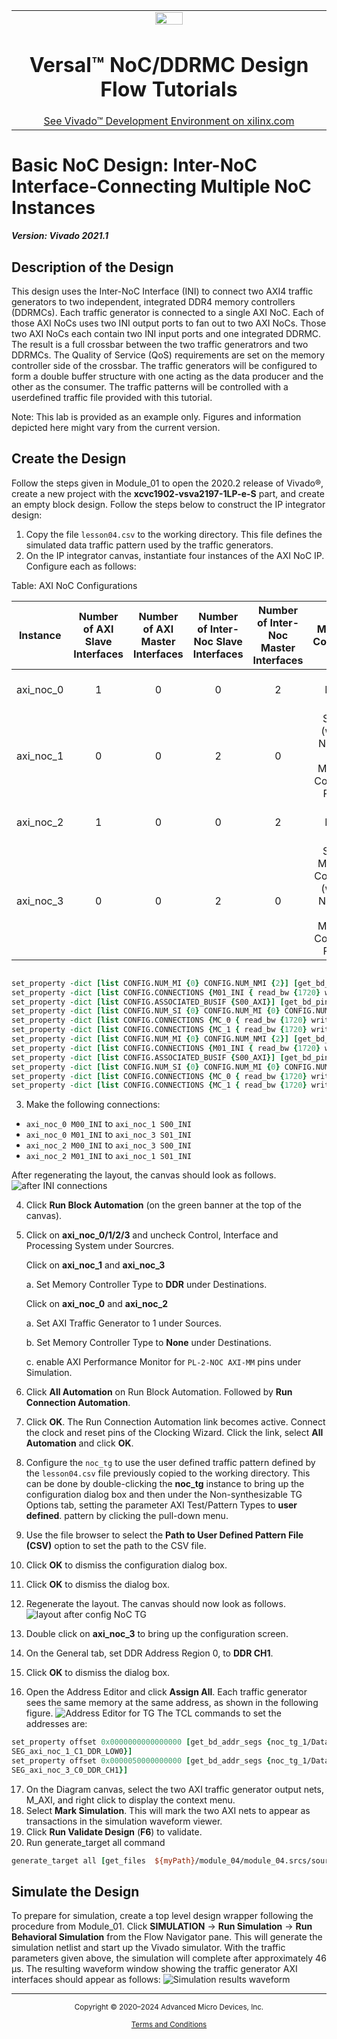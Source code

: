 <table class="sphinxhide" width="100%">
 <tr width="100%">
    <td align="center"><img src="https://github.com/Xilinx/Image-Collateral/blob/main/xilinx-logo.png?raw=true" width="30%"/><h1>Versal™ NoC/DDRMC Design Flow Tutorials</h1>
    <a href="https://www.xilinx.com/products/design-tools/vivado.html">See Vivado™ Development Environment on xilinx.com</a>
    </td>
 </tr>
</table>

# Basic NoC Design: Inter-NoC Interface-Connecting Multiple NoC Instances

***Version: Vivado 2021.1***



## Description of the Design
This design uses the Inter-NoC Interface (INI) to connect two AXI4 traffic generators to two
independent, integrated DDR4 memory controllers (DDRMCs). Each traffic generator is
connected to a single AXI NoC. Each of those AXI NoCs uses two INI output ports to fan out to
two AXI NoCs. Those two AXI NoCs each contain two INI input ports and one integrated
DDRMC. The result is a full crossbar between the two traffic generatrors and two DDRMCs. The
Quality of Service (QoS) requirements are set on the memory controller side of the crossbar.
The traffic generators will be configured to form a double buffer structure with one acting as the
data producer and the other as the consumer. The traffic patterns will be controlled with a userdefined
traffic file provided with this tutorial.

Note: This lab is provided as an example only. Figures and information depicted here might vary from the
current version.

## Create the Design
Follow the steps given in Module_01 to open the 2020.2 release of Vivado®, create a new project with
the **xcvc1902-vsva2197-1LP-e-S** part, and create an empty block design.
Follow the steps below to construct the IP integrator design:
1. Copy the file `lesson04.csv` to the working directory. This file defines the simulated data
traffic pattern used by the traffic generators.
2. On the IP integrator canvas, instantiate four instances of the AXI NoC IP. Configure each as
follows:

Table: AXI NoC Configurations

|Instance| Number of AXI Slave Interfaces| Number of AXI Master Interfaces |Number of Inter-Noc Slave Interfaces|Number of Inter-Noc Master Interfaces|Memory Controller|Connectivity |
|--------|:------------------------------:|:------------------------------:|:----------------------------------:|:-----------------------------------:|:---------------:|:-----------:|
|axi_noc_0|   1                           |   0                            | 0 | 2 | None | S00_AXI => M00_INI, M01_INI|
| axi_noc_1 | 0 | 0 | 2 | 0 | Single (with 2 Number of Memory Controller Ports) | S00_INI => MC Port 0, S01_INI => MC Port 1 |
| axi_noc_2 | 1 | 0 | 0 | 2 | None  | S00_AXI => M00_INI , M01_INI|
| axi_noc_3 | 0 | 0 | 2 | 0 | Single Memory Controller (with 2 Number of Memory Controller Ports) | S00_INI => MC Port 0, S01_INI => MC Port 1|

``` tcl

set_property -dict [list CONFIG.NUM_MI {0} CONFIG.NUM_NMI {2}] [get_bd_cells axi_noc_0]
set_property -dict [list CONFIG.CONNECTIONS {M01_INI { read_bw {1720} write_bw {1720}} M00_AXI { read_bw {1720} write_bw {1720}} M00_INI { read_bw {1720} write_bw {1720}} }] [get_bd_intf_pins /axi_noc_0/S00_AXI]
set_property -dict [list CONFIG.ASSOCIATED_BUSIF {S00_AXI}] [get_bd_pins /axi_noc_0/aclk0]
set_property -dict [list CONFIG.NUM_SI {0} CONFIG.NUM_MI {0} CONFIG.NUM_NSI {2} CONFIG.NUM_CLKS {0} CONFIG.NUM_MC {1} CONFIG.NUM_MCP {2} CONFIG.LOGO_FILE {data/noc_mc.png}] [get_bd_cells axi_noc_1]
set_property -dict [list CONFIG.CONNECTIONS {MC_0 { read_bw {1720} write_bw {1720} read_avg_burst {4} write_avg_burst {4}} }] [get_bd_intf_pins /axi_noc_1/S00_INI]
set_property -dict [list CONFIG.CONNECTIONS {MC_1 { read_bw {1720} write_bw {1720} read_avg_burst {4} write_avg_burst {4}} }] [get_bd_intf_pins /axi_noc_1/S01_INI]
set_property -dict [list CONFIG.NUM_MI {0} CONFIG.NUM_NMI {2}] [get_bd_cells axi_noc_2]
set_property -dict [list CONFIG.CONNECTIONS {M01_INI { read_bw {1720} write_bw {1720}} M00_AXI { read_bw {1720} write_bw {1720}} M00_INI { read_bw {1720} write_bw {1720}} }] [get_bd_intf_pins /axi_noc_2/S00_AXI]
set_property -dict [list CONFIG.ASSOCIATED_BUSIF {S00_AXI}] [get_bd_pins /axi_noc_2/aclk0]
set_property -dict [list CONFIG.NUM_SI {0} CONFIG.NUM_MI {0} CONFIG.NUM_NSI {2} CONFIG.NUM_CLKS {0} CONFIG.NUM_MC {1} CONFIG.NUM_MCP {2} CONFIG.LOGO_FILE {data/noc_mc.png}] [get_bd_cells axi_noc_3]
set_property -dict [list CONFIG.CONNECTIONS {MC_0 { read_bw {1720} write_bw {1720} read_avg_burst {4} write_avg_burst {4}} }] [get_bd_intf_pins /axi_noc_3/S00_INI]
set_property -dict [list CONFIG.CONNECTIONS {MC_1 { read_bw {1720} write_bw {1720} read_avg_burst {4} write_avg_burst {4}} }] [get_bd_intf_pins /axi_noc_3/S01_INI]
```
3. Make the following connections:
* `axi_noc_0 M00_INI` to `axi_noc_1 S00_INI`
* `axi_noc_0 M01_INI` to `axi_noc_3 S01_INI`
* `axi_noc_2 M00_INI` to `axi_noc_3 S00_INI`
* `axi_noc_2 M01_INI` to `axi_noc_1 S01_INI`

After regenerating the layout, the canvas should look as follows.
![after INI connections](images/layout_after_INI_connection.PNG)

4. Click **Run Block Automation** (on the green banner at the top of the canvas).

5. Click on **axi_noc_0/1/2/3** and uncheck Control, Interface and Processing System under Sourcres. 
  
    Click on **axi_noc_1**  and **axi_noc_3**

    a. Set Memory Controller Type to **DDR** under Destinations.

  
    Click on **axi_noc_0** and **axi_noc_2**
      
      a. Set AXI Traffic Generator to 1 under Sources. 
      
      b. Set Memory Controller Type to **None** under Destinations.
      
      c. enable AXI Performance Monitor for `PL-2-NOC AXI-MM` pins under Simulation. 


6. Click **All Automation** on Run Block Automation. Followed by **Run Connection Automation**.
7. Click **OK**. The Run Connection Automation link becomes active. Connect the clock and
reset pins of the Clocking Wizard. Click the link, select **All Automation** and click **OK**.
8. Configure the `noc_tg` to use the user defined traffic pattern defined by the `lesson04.csv`
file previously copied to the working directory. This can be done by double-clicking the
**noc_tg** instance to bring up the configuration dialog box and then under the Non-synthesizable TG Options tab, setting the parameter AXI Test/Pattern Types to **user defined**.
pattern by clicking the pull-down menu.
9. Use the file browser to select the **Path to User Defined Pattern File (CSV)** option to set the
path to the CSV file.
10. Click **OK** to dismiss the configuration dialog box. 

11. Click **OK** to dismiss the dialog box.

12. Regenerate the layout. The canvas should now look as follows.
![layout after config NoC TG](images/layout_after_noc_tg_config.PNG)

13. Double click on **axi_noc_3** to bring up the configuration screen.
14. On the General tab, set DDR Address Region 0, to **DDR CH1**.
15. Click **OK** to dismiss the dialog box.
16. Open the Address Editor and click **Assign All**. Each traffic
generator sees the same memory at the same address, as shown in the following figure.
![Address Editor for TG](images/address_editor.PNG)
The TCL commands to set the addresses are:
```  tcl
set_property offset 0x0000000000000000 [get_bd_addr_segs {noc_tg_1/Data/
SEG_axi_noc_1_C1_DDR_LOW0}]
set_property offset 0x0000050000000000 [get_bd_addr_segs {noc_tg_1/Data/
SEG_axi_noc_3_C0_DDR_CH1}]
```
17. On the Diagram canvas, select the two AXI traffic generator output nets, M_AXI, and right
click to display the context menu.
18. Select **Mark Simulation**. This will mark the two AXI nets to appear as transactions in the
simulation waveform viewer.
19. Click **Run Validate Design** (**F6**) to validate.
20. Run generate_target all command

``` tcl
generate_target all [get_files  ${myPath}/module_04/module_04.srcs/sources_1/bd/design_1/design_1.bd]
```


## Simulate the Design
To prepare for simulation, create a top level design wrapper following the procedure from Module_01.
Click **SIMULATION** → **Run Simulation** → **Run Behavioral Simulation** from the Flow Navigator
pane. This will generate the simulation netlist and start up the Vivado simulator. With the traffic
parameters given above, the simulation will complete after approximately 46 μs. The resulting
waveform window showing the traffic generator AXI interfaces should appear as follows:
![Simulation results waveform](images/sim_results.PNG)


<hr class="sphinxhide"></hr>

<p class="sphinxhide" align="center"><sub>Copyright © 2020–2024 Advanced Micro Devices, Inc.</sub></p>

<p class="sphinxhide" align="center"><sup><a href="https://www.amd.com/en/corporate/copyright">Terms and Conditions</a></sup></p>
